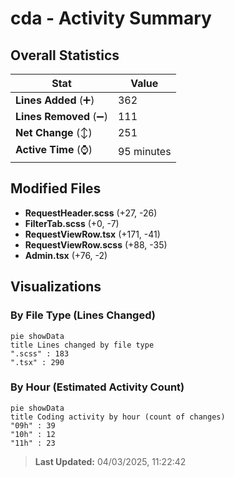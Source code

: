 # cda - Activity Summary 

## Overall Statistics

| Stat                   | Value                                                             |
| ---------------------- | ----------------------------------------------------------------- |
| **Lines Added** (➕)   | 362                                          |
| **Lines Removed** (➖) | 111                                        |
| **Net Change** (↕)    | 251                |
| **Active Time** (⌚)   | 95 minutes |


## Modified Files
- **RequestHeader.scss** (+27, -26)
- **FilterTab.scss** (+0, -7)
- **RequestViewRow.tsx** (+171, -41)
- **RequestViewRow.scss** (+88, -35)
- **Admin.tsx** (+76, -2)

## Visualizations

### By File Type (Lines Changed)

```mermaid
pie showData
title Lines changed by file type
".scss" : 183
".tsx" : 290
```

### By Hour (Estimated Activity Count)

```mermaid
pie showData
title Coding activity by hour (count of changes)
"09h" : 39
"10h" : 12
"11h" : 23
```


> **Last Updated:** 04/03/2025, 11:22:42